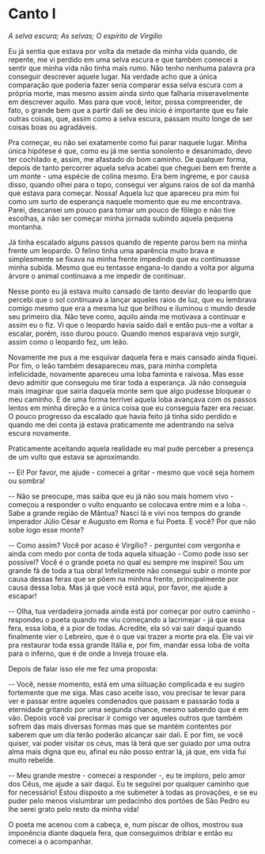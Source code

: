 # Canto I

_A selva escura; As selvas; O espírito de Virgílio_

Eu já sentia que estava por volta da metade da minha vida quando, de repente, me vi perdido em uma selva escura e que também comecei a sentir que minha vida não tinha mais rumo. Não tenho nenhuma palavra pra conseguir descrever aquele lugar. Na verdade acho que a única comparação que poderia fazer seria comparar essa selva escura com a própria morte, mas mesmo assim ainda sinto que falharia miseravelmente em descrever aquilo. Mas para que você, leitor, possa compreender, de fato, o grande bem que a partir dali se deu início é importante que eu fale outras coisas, que, assim como a selva escura, passam muito longe de ser coisas boas ou agradáveis.

Pra começar, eu não sei exatamente como fui parar naquele lugar. Minha única hipótese é que, como eu já me sentia sonolento e desanimado, devo ter cochilado e, assim, me afastado do bom caminho. De qualquer forma, depois de tanto percorrer aquela selva acabei que cheguei bem em frente a um monte - uma espécie de colina mesmo. Era bem íngreme, e por causa disso, quando olhei para o topo, consegui ver alguns raios de sol da manhã que estava para começar. Nossa! Aquela luz que apareceu pra mim foi como um surto de esperança naquele momento que eu me encontrava. Parei, descansei um pouco para tomar um pouco de fôlego e não tive escolhas, a não ser começar minha jornada subindo aquela pequena montanha.

Já tinha escalado alguns passos quando de repente parou bem na minha frente um leopardo. O felino tinha uma aparência muito brava e simplesmente se fixava na minha frente impedindo que eu continuasse minha subida. Mesmo que eu tentasse engana-lo dando a volta por alguma árvore o animal continuava a me impedir de continuar.

Nesse ponto eu já estava muito cansado de tanto desviar do leopardo que percebi que o sol continuava a lançar aqueles raios de luz, que eu lembrava comigo mesmo que era a mesma luz que brilhou e iluminou o mundo desde seu primeiro dia. Não teve como, aquilo ainda me motivava a continuar e assim eu o fiz. Vi que o leopardo havia saído dali e então pus-me a voltar a escalar, porém, isso durou pouco. Quando menos esparava vejo surgir, assim como o leopardo fez, um leão.

Novamente me pus a me esquivar daquela fera e mais cansado ainda fiquei. Por fim, o leão também desapareceu mas, para minha completa infelicidade, novamente apareceu uma loba faminta e raivosa. Mas esse devo admitir que conseguiu me tirar toda a esperança. Já não conseguia mais imaginar que sairia daquela monte sem que algo pudesse bloquear o meu caminho. E de uma forma terrível aquela loba avançava com os passos lentos em minha direção e a única coisa que eu conseguia fazer era recuar. O pouco progresso da escalado que havia feito já tinha sido perdido e quando me dei conta já estava praticamente me adentrando na selva escura novamente.

Praticamente aceitando aquela realidade eu mal pude perceber a presença de um vulto que estava se aproximando.

-- Ei! Por favor, me ajude - comecei a gritar - mesmo que você seja homem ou sombra!

-- Não se preocupe, mas saiba que eu já não sou mais homem vivo - começou a responder o vulto enquanto se colocava entre mim e a loba -. Sabe a grande região de Mântua? Nasci lá e vivi nos tempos do grande imperador Júlio César e Augusto em Roma e fui Poeta. E você? Por que não sobe logo esse monte?

-- Como assim? Você por acaso é Virgílio? - perguntei com vergonha e ainda com medo por conta de toda aquela situação - Como pode isso ser possível? Você é o grande poeta no qual eu sempre me inspirei! Sou um grande fã de toda a tua obra! Infelizmente não consegui subir o monte por causa dessas feras que se põem na minhna frente, principalmente por causa dessa loba. Mas já que você está aqui, por favor, me ajude a escapar!

-- Olha, tua verdadeira jornada ainda está por começar por outro caminho - respondeu o poeta quando me viu começando a lacrimejar - já que essa fera, essa loba, é a pior de todas. Acredite, ela só vai sair daqui quando finalmente vier o Lebreiro, que é o que vai trazer a morte pra ela. Ele vai vir pra restaurar toda essa grande Itália e, por fim, mandar essa loba de volta para o inferno, que é de onde a Inveja trouxe ela.

Depois de falar isso ele me fez uma proposta:

-- Você, nesse momento, está em uma siituação complicada e eu sugiro fortemente que me siga. Mas caso aceite isso, vou precisar te levar para ver e passar entre aqueles condenados que passam e passarão toda a eternidade gritando por uma segunda chance, mesmo sabendo que é em vão. Depois você vai precisar ir comigo ver aqueles outros que também sofrem das mais diversas formas mas que se mantém contentes por saberem que um dia terão poderão alcançar sair dali. E por fim, se você quiser, vai poder visitar os céus, mas lá terá que ser guiado por uma outra alma mais digna que eu, afinal eu não posso entrar lá, já que, em vida fui muito rebelde.

-- Meu grande mestre - comecei a responder -, eu te imploro, pelo amor dos Céus, me ajude a sair daqui. Eu te seguirei por qualquer caminho que for necessário! Estou disposto a me submeter à todas as provações, e se eu puder pelo menos vislumbrar um pedacinho dos portões de São Pedro eu lhe serei grato pelo resto da minha vida!

O poeta me acenou com a cabeça, e, num piscar de olhos, mostrou sua imponência diante daquela fera, que conseguimos driblar e então eu comecei a o acompanhar.